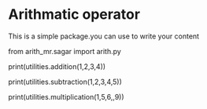 # Arithmatic operator
This is a simple package.you can use to write your content



from arith_mr.sagar import arith.py

print(utilities.addition(1,2,3,4))

print(utilities.subtraction(1,2,3,4,5))


print(utilities.multiplication(1,5,6,,9))